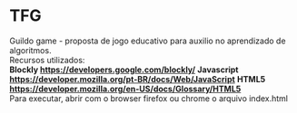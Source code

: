 # TFG
Guildo game - proposta de jogo educativo para auxilio no aprendizado de algoritmos.<br />
Recursos utilizados:<br />
**Blockly https://developers.google.com/blockly/**
**Javascript https://developer.mozilla.org/pt-BR/docs/Web/JavaScript**
**HTML5 https://developer.mozilla.org/en-US/docs/Glossary/HTML5**
<br />
Para executar, abrir com o browser firefox ou chrome o arquivo index.html

